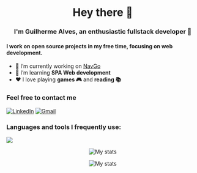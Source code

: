 <h1 align="center">Hey there 👋</h1>
<h3 align="center">I'm Guilherme Alves, an enthusiastic fullstack developer 🤖</h3>

<h4>I work on open source projects in my free time, focusing on web development.</h4>

- 🔭 I’m currently working on [NavGo](https://github.com/AurorinhaBoreal/NavGo-BackEnd)
- 🌱 I’m learning **SPA Web development**
- ❤ I love playing <b>games 🎮</b> and <b>reading 📚</b>
<h3>Feel free to contact me</h3>

[![LinkedIn](https://img.shields.io/badge/Message_me-Linkedin-0A66C2)](https://www.linkedin.com/in/guilherme-alves-area-matos-2675ab283/)
[![Gmail](https://img.shields.io/badge/Mail_me-Gmail-D14836 )](mailto:drdrakino@gmail.com)

<h3 align="left">Languages and tools I frequently use:</h3>
<p>
  <a href="https://skillicons.dev">
    <img src="https://skillicons.dev/icons?i=javascript,html,css,figma,react,nextjs,nodejs,php,laravel,docker,gcp,mysql,mongodb,firebase,python"/>
  </a>
</p>

<p align="center"> 
  <img src="https://github-readme-stats.vercel.app/api?username=drdrakin&show_icons=true&theme=radical" title="My stats"/>
</p>
<p align="center">
  <img src="https://github-readme-stats.vercel.app/api/top-langs/?username=drdrakin&layout=compact&theme=radical" title="My stats"/> 
</p>


